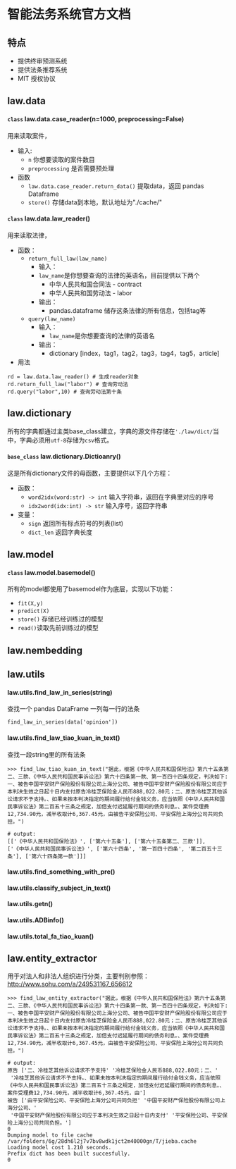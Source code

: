 # 智能法务系统官方文档

## 特点
- 提供终审预测系统
- 提供法条推荐系统
- MIT 授权协议

## law.data
#### `class` law.data.case_reader(n=1000, preprocessing=False)
用来读取案件，
- 输入:
  - `n` 你想要读取的案件数目
  - `preprocessing` 是否需要预处理
- 函数
  - `law.data.case_reader.return_data()` 提取data，返回 pandas Dataframe
  - `store()` 存储data到本地，默认地址为"./cache/"
#### `class` law.data.law_reader()
用来读取法律，
- 函数：
  - `return_full_law(law_name)`
    - 输入：
    - `law_name`是你想要查询的法律的英语名，目前提供以下两个
      - 中华人民共和国合同法 - contract
      - 中华人民共和国劳动法 - labor
    - 输出：
      - pandas.dataframe 储存这条法律的所有信息，包括tag等
  - `query(law_name)`
    - 输入：
      - `law_name`是你想要查询的法律的英语名
    - 输出：
      - dictionary [index，tag1，tag2，tag3，tag4，tag5，article]
- 用法
```
rd = law.data.law_reader() # 生成reader对象
rd.return_full_law("labor") # 查询劳动法
rd.query("labor",10) # 查询劳动法第十条
```

## law.dictionary
所有的字典都通过主类base_class建立，字典的源文件存储在`'./law/dict/`当中，字典必须用`utf-8`存储为`csv`格式。
#### `base_class` law.dictionary.Dictioanry()
这是所有dictionary文件的母函数，主要提供以下几个方程：
- 函数：
  - `word2idx(word:str) -> int` 输入字符串，返回在字典里对应的序号
  - `idx2word(idx:int) -> str` 输入序号，返回字符串
- 变量：
  - `sign` 返回所有标点符号的列表(list)
  - `dict_len` 返回字典长度


## law.model
#### `class` law.model.basemodel()
所有的model都使用了basemodel作为底层，实现以下功能：
- `fit(X,y)`
- `predict(X)`
- `store()` 存储已经训练过的模型
- `read()`读取先前训练过的模型

## law.nembedding

## law.utils

#### law.utils.find_law_in_series(string)
查找一个 pandas DataFrame 一列每一行的法条
~~~
find_law_in_series(data['opinion'])
~~~
#### law.utils.find_law_tiao_kuan_in_text()
查找一段string里的所有法条
~~~
>>> find_law_tiao_kuan_in_text("据此，根据《中华人民共和国保险法》第六十五条第二、三款、《中华人民共和国民事诉讼法》第六十四条第一款、第一百四十四条规定，判决如下:一、被告中国平安财产保险股份有限公司上海分公司、被告中国平安财产保险股份有限公司应于本判决生效之日起十日内支付原告冷桂芝保险金人民币888,022.80元；二、原告冷桂芝其他诉讼请求不予支持。、如果未按本判决指定的期间履行给付金钱义务，应当依照《中华人民共和国民事诉讼法》第二百五十三条之规定，加倍支付迟延履行期间的债务利息。、案件受理费12,734.90元，减半收取计6,367.45元，由被告平安保险公司、平安保险上海分公司共同负担。")

# output:
[['《中华人民共和国保险法》', ['第六十五条'], ['第六十五条第二、三款']],
['《中华人民共和国民事诉讼法》', ['第六十四条', '第一百四十四条', '第二百五十三条'], ['第六十四条第一款']]]
~~~
#### law.utils.find_something_with_pre()
#### law.utils.classify_subject_in_text()
#### law.utils.getn()
#### law.utils.ADBinfo()
#### law.utils.total_fa_tiao_kuan()

## law.entity_extractor
用于对法人和非法人组织进行分类，主要判别参照：http://www.sohu.com/a/249531167_656612
~~~
>>> find_law_entity_extractor("据此，根据《中华人民共和国保险法》第六十五条第二、三款、《中华人民共和国民事诉讼法》第六十四条第一款、第一百四十四条规定，判决如下:一、被告中国平安财产保险股份有限公司上海分公司、被告中国平安财产保险股份有限公司应于本判决生效之日起十日内支付原告冷桂芝保险金人民币888,022.80元；二、原告冷桂芝其他诉讼请求不予支持。、如果未按本判决指定的期间履行给付金钱义务，应当依照《中华人民共和国民事诉讼法》第二百五十三条之规定，加倍支付迟延履行期间的债务利息。、案件受理费12,734.90元，减半收取计6,367.45元，由被告平安保险公司、平安保险上海分公司共同负担。")

# output:
原告 ['二、冷桂芝其他诉讼请求不予支持' '冷桂芝保险金人民币888,022.80元；二、'
 '冷桂芝其他诉讼请求不予支持。、如果未按本判决指定的期间履行给付金钱义务，应当依照《中华人民共和国民事诉讼法》第二百五十三条之规定，加倍支付迟延履行期间的债务利息。、案件受理费12,734.90元，减半收取计6,367.45元，由']
被告 ['由平安保险公司、平安保险上海分公司共同负担' '中国平安财产保险股份有限公司上海分公司、'
 '中国平安财产保险股份有限公司应于本判决生效之日起十日内支付' '平安保险公司、平安保险上海分公司共同负担。']
0
Dumping model to file cache /var/folders/6g/28dh6l2j7v7bv8wdk1jct2m40000gn/T/jieba.cache
Loading model cost 1.210 seconds.
Prefix dict has been built succesfully.
0
~~~
